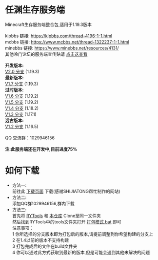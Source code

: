# 任渊生存服务端
Minecraft生存服务端整合包,适用于1.19.3版本  
<br>
klpbbs 链接: https://klpbbs.com/thread-4196-1-1.html  
mcbbs 链接: https://www.mcbbs.net/thread-1322237-1-1.html  
minebbs 链接: https://www.minebbs.net/resources/4131/  
其他冷门论坛的服务端宣传贴请 [点击这查看](https://github.com/RenYuan-MC/RYSurvival/blob/main/bbs.md)  
<br>
**开发版本:**  
[V2.0 分支](https://github.com/RenYuan-MC/RYSurvival/tree/dev/2.0) (1.19.3)  
**最新版本:**  
[V1.7 分支](https://github.com/RenYuan-MC/RYSurvival/tree/ver/1.7) (1.19.3)  
**过时版本:**  
[V1.6 分支](https://github.com/RenYuan-MC/RYSurvival/tree/legacy/1.6) (1.19.2)  
[V1.5 分支](https://github.com/RenYuan-MC/RYSurvival/tree/legacy/1.5) (1.19.2)  
[V1.4 分支](https://github.com/RenYuan-MC/RYSurvival/tree/legacy/1.4) (1.18.2)  
[V1.3 分支](https://github.com/RenYuan-MC/RYSurvival/tree/legacy/1.3) (1.17.1)  
**远古版本:**  
[V1.2 分支](https://github.com/RenYuan-MC/RYSurvival/tree/legacy/1.2) (1.16.5)  
<br>
QQ 交流群：1029946156  
<br>
**注:此服务端还在开发中,目前进度75%**
# 如何下载
* 方法一:  
前往此 [下载页面](https://rymc.ren) 下载(感谢SHIJIATONG帮忙制作的网站)  
* 方法二:  
添加QQ群1029946156,群内下载  
* 方法三:  
首先将 [RYTools](https://github.com/RenYuan-MC/RYSurvival-Tools) 和 [本仓库](https://github.com/RenYuan-MC/RYSurvival) Clone至同一文件夹  
然后找到RYTools中的tools文件夹打开 [打包模式.bat](https://github.com/RenYuan-MC/RYSurvival-Tools/tree/main/tools) 即可  
注意事项：     
1 你所选择的分支版本即为打包后的版本,请提前调整到你希望构建的分支上  
2 在1.4以前的版本不支持构建   
3 打包完成后的文件在build文件夹  
4 你可以通过此方式获取到最新的版本,但是可能会遇到其他未解决的问题    
